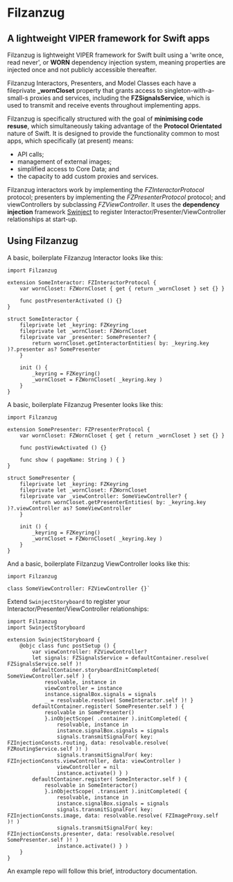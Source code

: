 Filzanzug
=========

A lightweight VIPER framework for Swift apps
--------------------------------------------

Filzanzug is lightweight VIPER framework for Swift built using a 'write once, read never', or **WORN** dependency injection system, meaning properties are injected once and not publicly accessible thereafter.

Filzanzug Interactors, Presenters, and Model Classes each have a fileprivate **_wornCloset** property that grants access to singleton-with-a-small-s proxies and services, including the **FZSignalsService**, which is used to transmit and receive events throughout implementing apps.

Filzanzug is specifically structured with the goal of **minimising code resuse**, which simultaneously taking advantage of the **Protocol Orientated** nature of Swift. It is designed to provide the functionality common to most apps, which specifically (at present) means:

-   API calls;
-   management of external images;
-   simplified access to Core Data; and
-   the capacity to add custom proxies and services.

Filzanzug interactors work by implementing the *FZInteractorProtocol* protocol; presenters by implementing the *FZPresenterProtocol* protocol; and viewControllers by subclassing *FZViewController*. It uses the **dependency injection** framework [Swinject](https://github.com/Swinject/Swinject) to register Interactor/Presenter/ViewController relationships at start-up.

Using Filzanzug
---------------

A basic, boilerplate Filzanzug Interactor looks like this:

	import Filzanzug
	
	extension SomeInteractor: FZInteractorProtocol {
		var wornCloset: FZWornCloset { get { return _wornCloset } set {} }
	
		func postPresenterActivated () {}
	}
	
	struct SomeInteractor {
		fileprivate let _keyring: FZKeyring
		fileprivate let _wornCloset: FZWornCloset
		fileprivate var _presenter: SomePresenter? {
			return wornCloset.getInteractorEntities( by: _keyring.key )?.presenter as? SomePresenter
		}
	
		init () {
			_keyring = FZKeyring()
			_wornCloset = FZWornCloset( _keyring.key )
		}
	}

A basic, boilerplate Filzanzug Presenter looks like this:

	import Filzanzug

	extension SomePresenter: FZPresenterProtocol {
		var wornCloset: FZWornCloset { get { return _wornCloset } set {} }
		
		func postViewActivated () {}
		
		func show ( pageName: String ) { }
	}

	struct SomePresenter {
		fileprivate let _keyring: FZKeyring
		fileprivate let _wornCloset: FZWornCloset
		fileprivate var _viewController: SomeViewController? {
			return wornCloset.getPresenterEntities( by: _keyring.key )?.viewController as? SomeViewController
		}
		
		init () {
			_keyring = FZKeyring()
			_wornCloset = FZWornCloset( _keyring.key )
		}
	}

And a basic, boilerplate Filzanzug ViewController looks like this:

	import Filzanzug
	
	class SomeViewController: FZViewController {}`

Extend `SwinjectStoryboard` to register your Interactor/Presenter/ViewController relationships:

	import Filzanzug
	import SwinjectStoryboard

	extension SwinjectStoryboard {
		@objc class func postSetup () {
			var viewController: FZViewController?
			let signals: FZSignalsService = defaultContainer.resolve( FZSignalsService.self )!
			defaultContainer.storyboardInitCompleted( SomeViewController.self ) {
				resolvable, instance in
				viewController = instance
				instance.signalBox.signals = signals
				_ = resolvable.resolve( SomeInteractor.self )! }
			defaultContainer.register( SomePresenter.self ) {
				resolvable in SomePresenter()
				}.inObjectScope( .container ).initCompleted( {
					resolvable, instance in
					instance.signalBox.signals = signals
					signals.transmitSignalFor( key: FZInjectionConsts.routing, data: resolvable.resolve( FZRoutingService.self )! )
					signals.transmitSignalFor( key: FZInjectionConsts.viewController, data: viewController )
					viewController = nil
					instance.activate() } )
			defaultContainer.register( SomeInteractor.self ) {
				resolvable in SomeInteractor()
				}.inObjectScope( .transient ).initCompleted( {
					resolvable, instance in
					instance.signalBox.signals = signals
					signals.transmitSignalFor( key: FZInjectionConsts.image, data: resolvable.resolve( FZImageProxy.self )! )
					signals.transmitSignalFor( key: FZInjectionConsts.presenter, data: resolvable.resolve( SomePresenter.self )! )
					instance.activate() } )
		}
	}

An example repo will follow this brief, introductory documentation.
